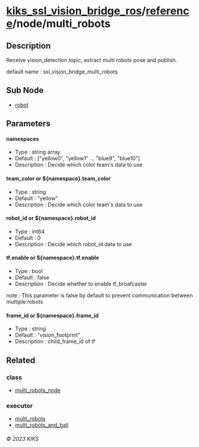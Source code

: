 # [kiks_ssl_vision_bridge_ros](../../../README.md)/[reference](../index.md)/node/multi_robots

## Description
Receive vision_detection topic, extract multi robots pose and publish.

default name : ssl_vision_bridge_multi_robots

## Sub Node
- [robot](robot.md)

## Parameters

#### namespaces
- Type : string array
- Default : ["yellow0", "yellow1" ... "blue9", "blue10"]
- Description : Decide which color team's data to use

#### team_color or ${namespace}.team_color
- Type : string
- Default : "yellow"
- Description : Decide which color team's data to use

#### robot_id or ${namespace}.robot_id
- Type : int64
- Default : 0
- Description : Decide which robot_id data to use

#### tf.enable or ${namespace}.tf.enable
- Type : bool
- Default : false
- Description : Decide whether to enable tf_broafcaster

note : This parameter is false by default to prevent communication between multiple robots

#### frame_id or ${namespace}.frame_id
- Type : string
- Default : "vision_footprint"
- Description : child_frame_id of tf

## Related

### class
- [multi_robots_node](../class/multi_robots_node.md)

### executor
- [multi_robots](../executor/multi_robots.md)
- [multi_robots_and_ball](../executor/multi_robots_and_ball.md)

###### &copy; 2023 KIKS